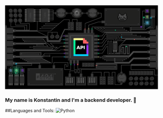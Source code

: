 ![screenshot](api.gif)
###   My name is Konstantin and I'm a backend developer. 👋

##Languages and Tools:
![Python](https://img.shields.io/badge/python-3670A0?style=for-the-badge&logo=python&logoColor=ffdd54)

<!--
**KonstantinSKS/KonstantinSKS** is a ✨ _special_ ✨ repository because its `README.md` (this file) appears on your GitHub profile.

Here are some ideas to get you started:

- 🔭 I’m currently working on ...
- 🌱 I’m currently learning ...
- 👯 I’m looking to collaborate on ...
- 🤔 I’m looking for help with ...
- 💬 Ask me about ...
- 📫 How to reach me: ...
- 😄 Pronouns: ...
- ⚡ Fun fact: ...
-->
